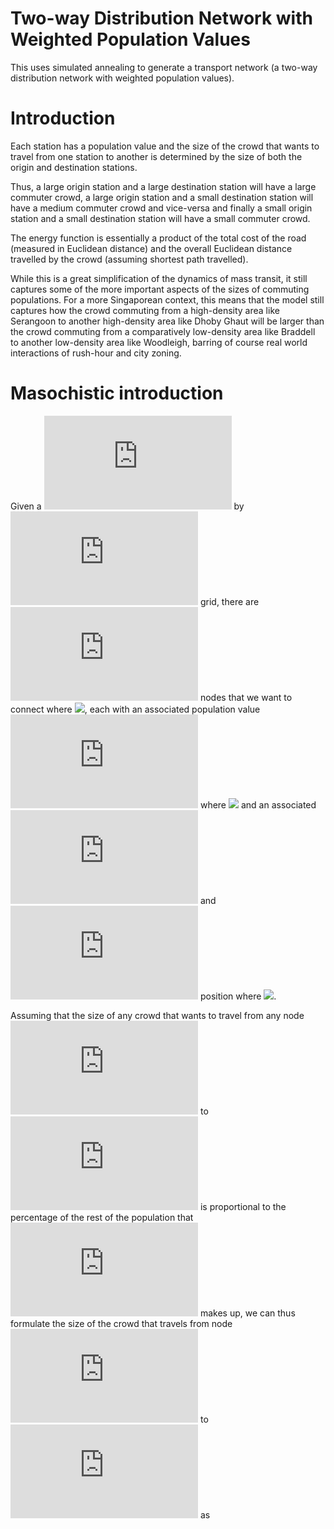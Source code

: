 # Two-way Distribution Network with Weighted Population Values
This uses simulated annealing to generate a transport network (a two-way distribution network with weighted population values).

# Introduction
Each station has a population value and the size of the crowd that wants to travel from one station to another is determined by the size of both the origin and destination stations.

Thus, a large origin station and a large destination station will have a large commuter crowd, a large origin station and a small destination station will have a medium commuter crowd and vice-versa and finally a small origin station and a small destination station will have a small commuter crowd.

The energy function is essentially a product of the total cost of the road (measured in Euclidean distance) and the overall Euclidean distance travelled by the crowd (assuming shortest path travelled).

While this is a great simplification of the dynamics of mass transit, it still captures some of the more important aspects of the sizes of commuting populations. For a more Singaporean context, this means that the model still captures how the crowd commuting from a high-density area like Serangoon to another high-density area like Dhoby Ghaut will be larger than the crowd commuting from a comparatively low-density area like Braddell to another low-density area like Woodleigh, barring of course real world interactions of rush-hour and city zoning.

# Masochistic introduction
Given a ![](https://latex.codecogs.com/gif.latex?$$n$$) by ![](https://latex.codecogs.com/gif.latex?$$n$$) grid, there are ![](https://latex.codecogs.com/gif.latex?$$i$$) nodes that we want to connect where ![](https://latex.codecogs.com/gif.latex?$x&space;\in&space;[1,n^2]$), each with an associated population value ![](https://latex.codecogs.com/gif.latex?$p$) where ![](https://latex.codecogs.com/gif.latex?$p&space;\in&space;[1,255]$) and an associated ![](https://latex.codecogs.com/gif.latex?$$x$$) and ![](https://latex.codecogs.com/gif.latex?$$y$$) position where ![](https://latex.codecogs.com/gif.latex?$x,&space;y&space;\in&space;[0,n]$).

Assuming that the size of any crowd that wants to travel from any node ![](https://latex.codecogs.com/gif.latex?$$j$$) to ![](https://latex.codecogs.com/gif.latex?$k$) is proportional to the percentage of the rest of the population that ![](https://latex.codecogs.com/gif.latex?$k$) makes up, we can thus formulate the size of the crowd that travels from node ![](https://latex.codecogs.com/gif.latex?$$j$$) to ![](https://latex.codecogs.com/gif.latex?$k$) as 
